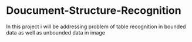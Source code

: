 # Doucument-Structure-Recognition
In this project i will be addressing problem of table recognition in bounded data as well as unbounded data in image
